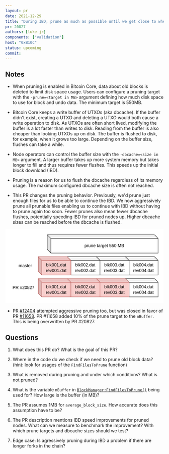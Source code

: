 ```yaml
---
layout: pr
date: 2021-12-29
title: "During IBD, prune as much as possible until we get close to where we will eventually keep blocks"
pr: 20827
authors: [luke-jr]
components: ["validation"]
host: "0xB10C"
status: upcoming
commit:
---
```


## Notes

- When pruning is enabled in Bitcoin Core, data about old blocks is deleted to limit disk space usage.
Users can configure a pruning target with the `-prune=<target in MB>` argument defining how much disk space to use for block and undo data.
The minimum target is 550MB.

- Bitcoin Core keeps a write buffer of UTXOs (aka dbcache).
If the buffer didn't exist, creating a UTXO and deleting a UTXO would both cause a write operation to disk.
As UTXOs are often short lived, modifying the buffer is a lot faster than writes to disk.
Reading from the buffer is also cheaper than looking UTXOs up on disk.
The buffer is flushed to disk, for example, when it grows too large.
Depending on the buffer size, flushes can take a while.

- Node operators can control the buffer size with the `-dbcache=<size in MB>` argument.
A larger buffer takes up more system memory but takes longer to fill and thus requires fewer flushes.
This speeds up the initial block download (IBD).

- Pruning is a reason for us to flush the dbcache regardless of its memory usage.
The maximum configured dbcache size is often not reached.

- This PR changes the pruning behavior.
Previously, we'd prune just enough files for us to be able to continue the IBD.
We now aggressively prune all prunable files enabling us to continue with IBD without having to prune again too soon.
Fewer prunes also mean fewer dbcache flushes, potentially speeding IBD for pruned nodes up.
Higher dbcache sizes can be reached before the dbcache is flushed.

<p style="text-align:center"><a href="../assets/img/20827-pruning.drawio.png"><img src="../assets/img/20827-pruning.drawio.png" style="max-width:100%; height:auto"></a></p>


- PR [#12404](https://github.com/bitcoin/bitcoin/pull/12404) attempted aggressive pruning too, but was closed in favor of PR [#11658](https://github.com/bitcoin/bitcoin/pull/11658).
PR #11658 added 10% of the prune target to the `nBuffer`.
This is being overwritten by PR #20827.


## Questions
1. What does this PR do? What is the goal of this PR?

2. Where in the code do we check if we need to prune old block data? (hint: look for usages of the `FindFilesToPrune` function)

3. What is removed during pruning and under which conditions? What is not pruned?

4. What is the variable `nBuffer` in [`BlockManager:FindFilesToPrune()`](https://github.com/bitcoin/bitcoin/blob/24f3936337de3afb4fa56efc83009e2527d22df0/src/validation.cpp#L3622) being used for? How large is the buffer (in MB)?

5. The PR assumes 1MB for `average_block_size`. How accurate does this assumption have to be?

6. The PR description mentions IBD speed improvements for pruned nodes. What can we measure to benchmark the improvement? With which prune targets and dbcache sizes should we test?

7. Edge case: Is agressively pruning during IBD a problem if there are longer forks in the chain?

<!-- TODO: After meeting, uncomment and add meeting log between the irc tags
## Meeting Log

{% irc %}
{% endirc %}
-->
